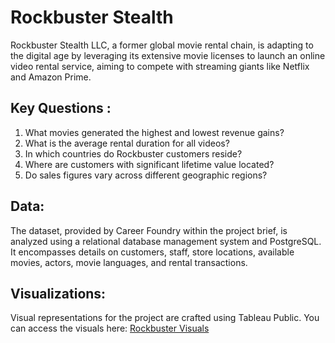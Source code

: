 # Rockbuster Stealth 

Rockbuster Stealth LLC, a former global movie rental chain, is adapting to the digital age by leveraging its extensive movie licenses to launch an online video rental service, aiming to compete with streaming giants like Netflix and Amazon Prime.

## Key Questions :
1. What movies generated the highest and lowest revenue gains?
2. What is the average rental duration for all videos?
3. In which countries do Rockbuster customers reside?
4. Where are customers with significant lifetime value located?
5. Do sales figures vary across different geographic regions?

## Data:
The dataset, provided by Career Foundry within the project brief, is analyzed using a relational database management system and PostgreSQL. It encompasses details on customers, staff, store locations, available movies, actors, movie languages, and rental transactions.

## Visualizations:
Visual representations for the project are crafted using Tableau Public. You can access the visuals here: [Rockbuster Visuals](link)
